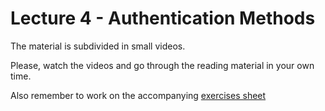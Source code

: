 # Lecture 4 - Authentication Methods

The material is subdivided in small videos.

Please, watch the videos and go through the reading material in your own time.

Also remember to work on the accompanying [exercises sheet](../exercises/EXERCISE4.md)
